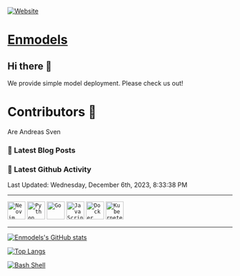 [![Website](https://img.shields.io/website?label=enmodels.com&style=for-the-badge&url=https%3A%2F%2Fenmodels.com)](https://enmodels.com)
# [Enmodels](https://www.enmodels.com)

## Hi there 👋
 We provide simple model deployment. Please check us out!



# Contributors 🌈
 Are
 Andreas
 Sven




### 📕 Latest Blog Posts

<!-- BLOG-POST-LIST:START -->

<!-- BLOG-POST-LIST:END -->

### 📕 Latest Github Activity

<!--RECENT_ACTIVITY:start-->

<!--RECENT_ACTIVITY:end-->

<!--RECENT_ACTIVITY:last_update-->
Last Updated: Wednesday, December 6th, 2023, 8:33:38 PM
<!--RECENT_ACTIVITY:last_update_end-->


---
<code><img width="40" src="https://github.com/marwin1991/profile-technology-icons/assets/136815194/b113a23c-5c04-45aa-819c-bd04e8ac2a37" alt="Neovim" title="Neovim"/></code>
<code><img width="40" src="https://user-images.githubusercontent.com/25181517/183423507-c056a6f9-1ba8-4312-a350-19bcbc5a8697.png" alt="Python" title="Python"/></code>
<code><img width="40" src="https://user-images.githubusercontent.com/25181517/192149581-88194d20-1a37-4be8-8801-5dc0017ffbbe.png" alt="Go" title="Go"/></code>
<code><img width="40" src="https://user-images.githubusercontent.com/25181517/117447155-6a868a00-af3d-11eb-9cfe-245df15c9f3f.png" alt="JavaScript" title="JavaScript"/></code>
<code><img width="40" src="https://user-images.githubusercontent.com/25181517/117207330-263ba280-adf4-11eb-9b97-0ac5b40bc3be.png" alt="Docker" title="Docker"/></code>
<code><img width="40" src="https://user-images.githubusercontent.com/25181517/182534006-037f08b5-8e7b-4e5f-96b6-5d2a5558fa85.png" alt="Kubernetes" title="Kubernetes"/></code>

---

[![Enmodels's GitHub stats](https://github-readme-stats.vercel.app/api?username=enmodels&count_private=true&show_icons=true)](https://github.com/anuraghazra/github-readme-stats)


[![Top Langs](https://github-readme-stats.vercel.app/api/top-langs/?username=enmodels)](https://github.com/anuraghazra/github-readme-stats)


[![Bash Shell](https://badges.frapsoft.com/bash/v1/bash.png?v=103)](https://github.com/ellerbrock/open-source-badges/)

[website]: https://enmodels.com
